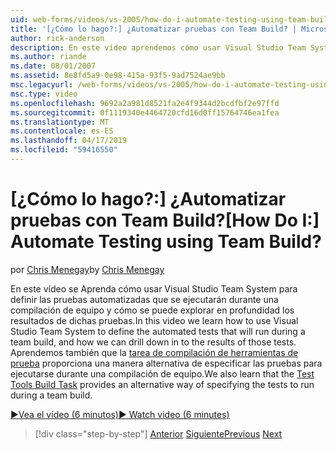 ```yaml
---
uid: web-forms/videos/vs-2005/how-do-i-automate-testing-using-team-build
title: '[¿Cómo lo hago?:] ¿Automatizar pruebas con Team Build? | Microsoft Docs'
author: rick-anderson
description: En este vídeo aprendemos cómo usar Visual Studio Team System para definir las pruebas automatizadas que se ejecutarán durante una compilación de equipo y cómo se puede explorar en profundidad a...
ms.author: riande
ms.date: 08/01/2007
ms.assetid: 8e8fd5a9-0e98-415a-93f5-9ad7524ae9bb
msc.legacyurl: /web-forms/videos/vs-2005/how-do-i-automate-testing-using-team-build
msc.type: video
ms.openlocfilehash: 9692a2a981d8521fa2e4f9344d2bcdfbf2e97ffd
ms.sourcegitcommit: 0f1119340e4464720cfd16d0ff15764746ea1fea
ms.translationtype: MT
ms.contentlocale: es-ES
ms.lasthandoff: 04/17/2019
ms.locfileid: "59416550"
---
```

# <a name="how-do-i-automate-testing-using-team-build"></a><span data-ttu-id="07296-104">[¿Cómo lo hago?:] ¿Automatizar pruebas con Team Build?</span><span class="sxs-lookup"><span data-stu-id="07296-104">[How Do I:] Automate Testing using Team Build?</span></span>

<span data-ttu-id="07296-105">por [Chris Menegay](https://twitter.com/CMenegay)</span><span class="sxs-lookup"><span data-stu-id="07296-105">by [Chris Menegay](https://twitter.com/CMenegay)</span></span>

<span data-ttu-id="07296-106">En este vídeo se Aprenda cómo usar Visual Studio Team System para definir las pruebas automatizadas que se ejecutarán durante una compilación de equipo y cómo se puede explorar en profundidad los resultados de dichas pruebas.</span><span class="sxs-lookup"><span data-stu-id="07296-106">In this video we learn how to use Visual Studio Team System to define the automated tests that will run during a team build, and how we can drill down in to the results of those tests.</span></span> <span data-ttu-id="07296-107">Aprendemos también que la [tarea de compilación de herramientas de prueba](https://msdn.microsoft.com/vstudio/aa718351.aspx#bttt) proporciona una manera alternativa de especificar las pruebas para ejecutarse durante una compilación de equipo.</span><span class="sxs-lookup"><span data-stu-id="07296-107">We also learn that the [Test Tools Build Task](https://msdn.microsoft.com/vstudio/aa718351.aspx#bttt) provides an alternative way of specifying the tests to run during a team build.</span></span>

[<span data-ttu-id="07296-108">&#9654;Vea el vídeo (6 minutos)</span><span class="sxs-lookup"><span data-stu-id="07296-108">&#9654; Watch video (6 minutes)</span></span>](https://channel9.msdn.com/Blogs/ASP-NET-Site-Videos/how-do-i-automate-testing-using-team-build)

> [!div class="step-by-step"]
> <span data-ttu-id="07296-109">[Anterior](how-do-i-implement-continuous-integration-with-team-foundation.md)
> [Siguiente](how-do-i-deploy-a-web-application-during-a-team-build.md)</span><span class="sxs-lookup"><span data-stu-id="07296-109">[Previous](how-do-i-implement-continuous-integration-with-team-foundation.md)
[Next](how-do-i-deploy-a-web-application-during-a-team-build.md)</span></span>

